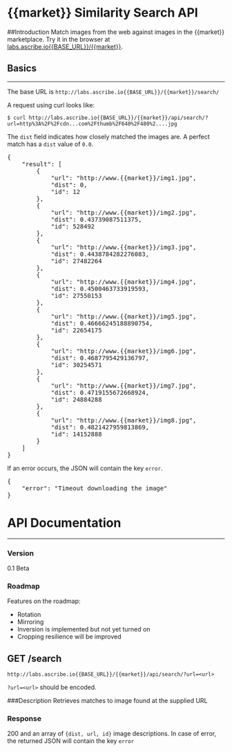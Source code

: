 # {{market}} Similarity Search API

##Introduction
Match images from the web against images in the {{market}} marketplace.  Try it in the browser at [labs.ascribe.io{{BASE_URL}}/{{market}}](http://labs.ascribe.io{{BASE_URL}}/{{market}}/).


## Basics
***
The base URL is `http://labs.ascribe.io{{BASE_URL}}/{{market}}/search/`

A request using curl looks like:

`$ curl http://labs.ascribe.io{{BASE_URL}}/{{market}}/api/search/?url=http%3A%2F%2Fcdn...com%2Fthumb%2F640%2F480%2....jpg`

The ```dist``` field indicates how closely matched the images are. A perfect match has a ```dist``` value of ```0.0```.

<pre>
{
    "result": [
        {
            "url": "http://www.{{market}}/img1.jpg",
            "dist": 0,
            "id": 12
        },
        {
            "url": "http://www.{{market}}/img2.jpg",
            "dist": 0.43739087511375,
            "id": 528492
        },
        {
            "url": "http://www.{{market}}/img3.jpg",
            "dist": 0.4438784282276083,
            "id": 27482264
        },
        {
            "url": "http://www.{{market}}/img4.jpg",
            "dist": 0.4500463733919593,
            "id": 27550153
        },
        {
            "url": "http://www.{{market}}/img5.jpg",
            "dist": 0.46666245188890754,
            "id": 22654175
        },
        {
            "url": "http://www.{{market}}/img6.jpg",
            "dist": 0.4687795429136797,
            "id": 30254571
        },
        {
            "url": "http://www.{{market}}/img7.jpg",
            "dist": 0.4719155672668924,
            "id": 24884288
        },
        {
            "url": "http://www.{{market}}/img8.jpg",
            "dist": 0.4821427959813869,
            "id": 14152888
        }
    ]
}
</pre>

If an error occurs, the JSON will contain the key ``error``.
<pre>
{
    "error": "Timeout downloading the image"
}
</pre>


# API Documentation
***
### Version
0.1 Beta

### Roadmap
Features on the roadmap:

 * Rotation
 * Mirroring
 * Inversion is implemented but not yet turned on
 * Cropping resilience will be improved


## GET /search
`http://labs.ascribe.io{{BASE_URL}}/{{market}}/api/search/?url=<url>`

`?url=<url>` should be encoded.

###Description
Retrieves matches to image found at the supplied URL

### Response
200 and an array of ```{dist, url, id}``` image descriptions. In case of error, the returned JSON will contain the key ``error``

